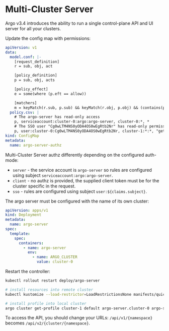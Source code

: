 # Multi-Cluster Server

Argo v3.4 introduces the ability to run a single control-plane API and UI server for all your clusters.

Update the config map with permissions:

```yaml
apiVersion: v1
data:
  model.conf: |-
    [request_definition]
    r = sub, obj, act

    [policy_definition]
    p = sub, obj, acts

    [policy_effect]
    e = some(where (p.eft == allow))

    [matchers]
    m = keyMatch(r.sub, p.sub) && keyMatch(r.obj, p.obj) && (contains(p.acts, r.act) || p.acts == '*')
  policy.csv: |
    # The argo-server has read-only access
    p, serviceaccount:cluster-0:argo:argo-server, cluster-0:*, *
    # The SSO user "Cg0wLTM4NS0yODA4OS0wEgRtb2Nr" has read-only permissions.
    p, user:cluster-0:Cg0wLTM4NS0yODA4OS0wEgRtb2Nr, cluster-1:*:*, "get,list,watch"
kind: ConfigMap
metadata:
  name: argo-server-authz
```

Multi-Cluster Server authz differently depending on the configured auth-mode:

* `server` - the service account is `argo-server` so rules are configured using subject `serviceaccount:argo:argo-server`.
* `client` - no authz is provided, the supplied client token must be for the cluster specific in the request.
* `sso` - rules are configured using subject `user:${claims.subject}`.

The argo server must be configured with the name of its own cluster:

```yaml
apiVersion: apps/v1
kind: Deployment
metadata:
  name: argo-server
spec:
  template:
    spec:
      containers:
        - name: argo-server
          env:
            - name: ARGO_CLUSTER
              value: cluster-0
```

Restart the controller:

```bash
kubectl rollout restart deploy/argo-server
```

```bash
# install resources into remote cluster
kubectl kustomize --load-restrictor=LoadRestrictionsNone manifests/quick-start/cluster-1 | kubectl --context=cluster-1 -n default apply -f -

# install profile into local cluster
argo cluster get-profile cluster-1 default argo-server.cluster-0 argo-server --server=https://`ipconfig getifaddr en0`:`kubectl config view --raw --minify --context=cluster-1|grep server|cut -c 29-` --insecure-skip-tls-verify | kubectl -n argo apply -f  -
```

To access the API, you should change your URLs: `/api/v1/{namespace}` becomes `/api/v2/{cluster/{namespace}`.

